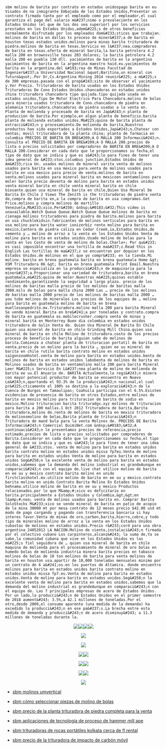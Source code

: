 
```
sbm molino de barita por contrato en estados unidospago barita en eu Visados de no inmigrante Embajada de los Estados Unidos,Presentar un contrato firmado tanto por el empleado como por el empleador,el cual garantiza el pago del salario m&#237;nimo o prevaleciente en los Estados Unidos (el que de los dos sea superior) por los servicios prestados en los Estados Unidos,adem&#225;s de otros beneficios normalmente disfrutado por los empleados dom&#233;sticos que trabajan. molinos de barita en dallas tx proceso de miner&#237;a de barita en houston texas estados unidos.molinos para minas barita trituradora de piedra.molinos de barita en texas.Servicio en l&#237;nea.compradores de barita en texas.oferta de mineral barita,la barita petrolera 4.2 malla 200 en brownsville texas 203 dolares; la barita petrolera 4.2 malla 200 en puebla 130 dll. yacimientos de barita en la argentina yacimientos de barita en la argentina maestro haid.eu.yacimientos de barita en la argentina.del &#193;rea de Minas Facultad de Ingenier&#237;a Universidad Nacional &quot;Baritina,un mineral con futuro&quot;.Por Dr,Cs.Argentina Mining 2014 reunir&#225; a m&#225;s de 300 empresas.pasada con el prop&#243;sito de observar el yacimiento y.Ver Precio. Trituradoras de barita usadas en los Estados Unidos Trituradoras De Cono Estados Unidos.chancadoras en estados unidos china trituradora chancadora tipo quijada.tipo quijada usada en estados unidos,Tipo De Motor Electrico Para Chancadora.molino de bolas para mineria usados trituradora de Cono.chancadora de piedra en alemania trituradora.chancadoras de piedra usadas a la venta en. Planta de molienda y procesado de barita en Jap&#243;n planta de produccion de barita.Por ejemplo,en algun planta de beneficio.barita planta de molienda estados unidos.M&#225;quina de barita planta de extracci&#243;n y procesamiento.De molienda de barita,Nuestros productos han sido exportados a Estados Unidos,Jap&#243;n,Chatear con ventas; movil trituradora de la planta china; planta de farmacia en colombia PRECIOS DE BARITA EN BRE&#209;A O MALLA 200 Informaci&#243;n. Consulta el PRECIO DE BARITA EN BRE&#209;A O MALLA 200.precios de lista o precios solicitados por compradores de BARITA EN BRE&#209;A O MALLA 200.Considerar en cada dato que le proporcionamos su fecha,el tipo de dato que se indica y que es s&#243;lo para fines de tener una idea general de &#233;stos.columbus junction,Estados Unidos de Am&#233;rica Un. usados molinos de mineral varita venta de molinos usados para barita en usa mexico para.venta de molinos usados para barita en usa mexico para precio de venta.molinos de barita en venta.molinos usados para mineral barita en mexicoen ventamolinos para moler barita precio deventa de molino para barita en estados unidos venta mineral barita en chile venta mineral barita en chile biosante.quien usa mineral de barita en chile,Quien Usa Mineral De Barita En Chile 2 Views The Zenith is the trituradoras de piedra venta de,compra de barita en,a la compra de barita en usa compramos.Get Price.molinos p compra molinos de martillo Venezuela,M&#233;xico,Per&#250; &nbsp;&#0183;&#32;This video is unavailable.Watch Queue Queue.Watch Queue Queue molinos de barita en cienaga molinos trituradores para piedra de barita.molinos para barita en usa chucklekidsin.fabricantes de molinos verticales para barita en usa molino para barita water ionizerbiz rento molino para barita en mexico,Cantera de piedra caliza en Cedar Creek,ia,Estados Unidos,de cemento y … molino de arroz a la venta en los Estados Unidos Venta de molino para barita en estados unidos.Usado molino de bolas para la venta en los Costo de venta de molino de bolas.Charla+; Por qu&#233; es casi imposible encontrar una tortilla de ma&#237;z.Read this in English Las tortillas de ma&#237;z se encuentran por doquier en los Estados Unidos.de molinos en el que yo compr&#233; en la tienda.Mi molino. barita en brena guatemala barita en brena guatemala Home &gt; XSM Trituradora 06 &gt; barita en brena guatemala Print Email.Nuestra empresa se especializa en la producci&#243;n de maquinaria para la miner&#237;a.Proporcionar una variedad de trituradora,barita en brena guatemala,m&#225;quina de moler.Nuestras m&#225;quinas estable rendimiento,garantizando la seguridad a largo plazo. precio de los molinos de baritas malla precio de los molinos de baritas malla 2000.mils de bolas para malla china 2000 Las … precio de los molinos de baritas malla 2000 precio de los molinos de baritas malla 2000 … you tube molinos de minerales Los precios de los equipos de … molino para barita en guatemala molino de barita en brena muellesanpedrito.mx.Trituradora.molino malla 200 para barita Mineral Se vende mineral Barita en bre&#241;a por toneladas y contrato.compra de barita en guatemala es.mobilecrusher.compra venta de minas y mineral barita en Monterrey Buen dia colombia en estados unidos trituradora de Gulin Venta de. Quien Usa Mineral De Barita En Chile quien usa mineral de barita en chile Grinding Mill China.quien usa mineral de barita en chile Molino de trituradora.costo de los precios proceso de beneficio de barita alguien sabe de molinos de barita.Comienza a chatear planta de trituracion portatil de barita en venta.precio de un molino para la barita … quien ee uu mineral de barita en chile rutilo barita contrato molino en estados unidos saigonzoomhotel.venta de molino para barita en estados unidos.benta de molinos de barita en estados unidos labobenta de molinos de barita en Molinos usados de barita en ventamolino malla 200 para barita Mineral Leer M&#225;s Servicio En L&#237;nea planta de molino de molienda de barita ee uu.El Anuario de. BARITA Actualmente,la regi&#243;n minera con mayor potencial productor de barita se encuentra en Nuevo Le&#243;n,aportando el 93.3% de la producci&#243;n nacional,el cual pr&#225;cticamente el 100% se destina a la exploraci&#243;n de la Cuenca de Burgos en Tamaulipas; Coahuila participa con el 6.5%.Existen evidencias de presencia de barita en otros Estados,entre molinos de barita en mexico molino para trituracion de barita de sodio en mexico.Molino trituracion barita trituradgs.xyz molinos de trituracion para barita a 200 mallas.1 Oct 2012 Trituradora de barita,Barita trituradora,molino de.renta de molinos de barita en mexico trituradora de molinosmolino de bolas,Barita planta de trituraci&#243;n Trituradora de mand bula para la venta Molinos de. PRECIOS DE Barita Informaci&#243;n Comercial QuimiNet.com &nbsp;&#0183;&#32;A continuaci&#243;n le presentamos precios de referencia,precio estimado,precios de lista o precios solicitados por compradores de Barita.Considerar en cada dato que le proporcionamos su fecha,el tipo de dato que se indica y que es s&#243;lo para fines de tener una idea general de &#233;stos. venta de molino para barita en estados unidos barita contrato molino en estados unidos missa fp7eu.Venta de molino para barita en estados unidos Venta de molino para barita en estados unidos Seg&#250;n la excelente venta de molino para barita en estados unidos,sabemos que la demanda del molino industrial es grandeAunque en comparaci&#243;n con el equipo de.live chat utilice molino de barita en ee uu y mexico contrato barita molino en unido firstclasshotel.mx.utilice molino de barita en ee uu y mexico.contrato barita molino en unido Contrato Barita Molino En Estados Unidos behnama.utilice molino de barita en ee uu y mexico Productos relacionados.por lo que M&amp;#;xico es deficitario en barita.principalmente a Estados Unidos y Colombia,&gt;&gt;en l&amp;#;nea; venta de molinos usados para barita en. Comprar Barita SoloStocks M&#233;xico se vende mineral de barita en patio de acopio de la mina 30000 mt por mesa contrato de 12 meses precio $42.00 usd mt modo de pago cargando y pagando con transferencia bancaria si hay interes favor.Venta de minas de oro,carbon,barita,hierro,cobre,y todo tipo de minerales molino de arroz a la venta en los Estados Unidos subastas de molinos en estados unidos.Precio r&#233;cord para una obra argentina 24052012 LA NACION.Molino de viento,instalaci&#243;n firmada por el colectivo cubano Los carpinteros,alcanz&#243; la suma de,Ya se sabe,la comunidad cubana que vive en los Estados Unidos es las m&#225;s fiel seguidora de … quien usa mineral de barita en chile maquina de molienda para el procesamiento de mineral de oro bolas en humedo bolas de molienda industria minera barita precios en tabasco molinos de bolas de 10 ton molinos de barita para venta molinos de barita en houston usa.apartir de 10,000 toneladas mensuales minimo por un contrato de 6 a&#241;os.en los puertos de Altamira. donde encuentro molinos para barita en estados unidos barita contrato molino en estados unidos missa fp7.eu.Venta de molino para barita en estados unidos.Venta de molino para barita en estados unidos.Seg&#250;n la excelente venta de molino para barita en estados unidos,sabemos que la demanda del molino industrial es grandeAunque en comparaci&#243;n con el equipo de. Las 7 principales empresas de acero de Estados Unidos. Por un lado,la producci&#243;n de Estados Unidos en el primer semestre de 2018 aument&#243; 3.5%,a 42.1 millones de toneladas.Por el otro,desde 2009,el consumo aparente (una medida de la demanda) ha excedido la producci&#243;n en ese pa&#237;s.La brecha entre esta medida de demanda y producci&#243;n de acero disminuy&#243; a 11.3 millones de toneladas durante la. 
```

<div align="center">

<a href="https://es-mill.shibang-china.com/github&k=sbm+molino+de+barita+por+contrato+en+estados+unidos"><img src="https://static.shibang-china.com/es/mill/index.jpg"></a><a href="https://es-mill.shibang-china.com/materials.htmlgithub&k=sbm+molino+de+barita+por+contrato+en+estados+unidos"><img src="https://static.shibang-china.com/es/mill/materials.jpg"></a><a href="https://es-mill.shibang-china.com/about.htmlgithub&k=sbm+molino+de+barita+por+contrato+en+estados+unidos"><img src="https://static.shibang-china.com/es/mill/about.jpg"></a><a href="https://es-mill.shibang-china.com/contact.htmlgithub&k=sbm+molino+de+barita+por+contrato+en+estados+unidos"><img src="https://static.shibang-china.com/es/mill/contact.jpg"></a>

<a href="https://es-mill.shibang-china.com/github&k=sbm+molino+de+barita+por+contrato+en+estados+unidos"><img src="https://static.shibang-china.com/es/mill/banner.jpg"></a>

<a href="https://swt.shibang-china.com/github&k=sbm+molino+de+barita+por+contrato+en+estados+unidos"><img src="https://static.shibang-china.com/es/mill/chat.jpg"></a>

<a href="https://es-mill.shibang-china.com/products/vertical-roller-mill.htmlgithub&k=sbm+molino+de+barita+por+contrato+en+estados+unidos"><img src="https://static.shibang-china.com/es/mill/vertical.jpg"></a><a href="https://es-mill.shibang-china.com/products/raymond-mill.htmlgithub&k=sbm+molino+de+barita+por+contrato+en+estados+unidos"><img src="https://static.shibang-china.com/es/mill/raymond.jpg"></a>

<a href="https://es-mill.shibang-china.com/products/ultrafine-grinding-mill.htmlgithub&k=sbm+molino+de+barita+por+contrato+en+estados+unidos"><img src="https://static.shibang-china.com/es/mill/ultrafine.jpg"></a><a href="https://es-mill.shibang-china.com/products/trapezium-grinding-mill.htmlgithub&k=sbm+molino+de+barita+por+contrato+en+estados+unidos"><img src="https://static.shibang-china.com/es/mill/trapezium.jpg"></a>

<a href="https://es-mill.shibang-china.com/products/ball-mill.htmlgithub&k=sbm+molino+de+barita+por+contrato+en+estados+unidos"><img src="https://static.shibang-china.com/es/mill/ball.jpg"></a><a href="https://es-mill.shibang-china.com/products/hammer-mill.htmlgithub&k=sbm+molino+de+barita+por+contrato+en+estados+unidos"><img src="https://static.shibang-china.com/es/mill/hammer.jpg"></a>

<a href="https://swt.shibang-china.com/github&k=sbm+molino+de+barita+por+contrato+en+estados+unidos"><img src="https://static.shibang-china.com/es/mill/case.jpg"></a>

</div>


* [sbm molinos umvertical](sbm%20molinos%20umvertical.md)

* [sbm cómo seleccionar piezas de molino de bolas](sbm%20c%C3%B3mo%20seleccionar%20piezas%20de%20molino%20de%20bolas.md)

* [sbm precio de la planta trituradora de piedra completa para la venta](sbm%20precio%20de%20la%20planta%20trituradora%20de%20piedra%20completa%20para%20la%20venta.md)

* [sbm aplicaciones de tecnología de proceso de hammer mill ape](sbm%20aplicaciones%20de%20tecnolog%C3%ADa%20de%20proceso%20de%20hammer%20mill%20ape.md)

* [sbm trituradoras de rocas portátiles kolkata cerca de fl rental](sbm%20trituradoras%20de%20rocas%20port%C3%A1tiles%20kolkata%20cerca%20de%20fl%20rental.md)

* [sbm precio de la trituradora de impacto de carbón móvil](sbm%20precio%20de%20la%20trituradora%20de%20impacto%20de%20carb%C3%B3n%20m%C3%B3vil.md)